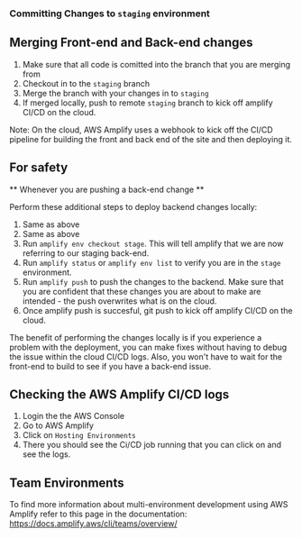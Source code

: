 
### Committing Changes to `staging` environment

## Merging Front-end and Back-end changes

1. Make sure that all code is comitted into the branch that you are merging from
2. Checkout in to the `staging` branch
3. Merge the branch with your changes in to `staging`
4. If merged locally, push to remote `staging` branch to kick off amplify CI/CD on the cloud.

Note: On the cloud, AWS Amplify uses a webhook to kick off the CI/CD pipeline for building the front and back end of the site and then deploying it.

## For safety

** Whenever you are pushing a back-end change **

Perform these additional steps to deploy backend changes locally:

1. Same as above
2. Same as above
3. Run `amplify env checkout stage`. This will tell amplify that we are now referring to our staging back-end.
4. Run `amplify status` or `amplify env list` to verify you are in the `stage` environment.
5. Run `amplify push` to push the changes to the backend. Make sure that you are confident that these changes you are about to make are intended - the push overwrites what is on the cloud.
6. Once amplify push is succesful, git push to kick off amplify CI/CD on the cloud.

The benefit of performing the changes locally is if you experience a problem with the deployment, you can make fixes without having to debug the issue within the cloud CI/CD logs. Also, you won't have to wait for the front-end to build to see if you have a back-end issue. 

## Checking the AWS Amplify CI/CD logs

1. Login the the AWS Console
2. Go to AWS Amplify
3. Click on `Hosting Environments`
4. There you should see the Ci/CD job running that you can click on and see the logs.

## Team Environments

To find more information about multi-environment development using AWS Amplify refer to this page in the documentation: https://docs.amplify.aws/cli/teams/overview/
